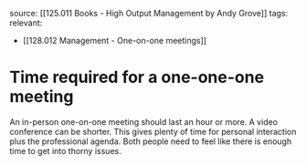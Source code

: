 source: [[125.011 Books - High Output Management by Andy Grove]]
tags:
relevant:
- [[128.012 Management - One-on-one meetings]]

# Time required for a one-one-one meeting

An in-person one-on-one meeting should last an hour or more. A video conference can be shorter. This gives plenty of time for personal interaction plus the professional agenda. Both people need to feel like there is enough time to get into thorny issues.

